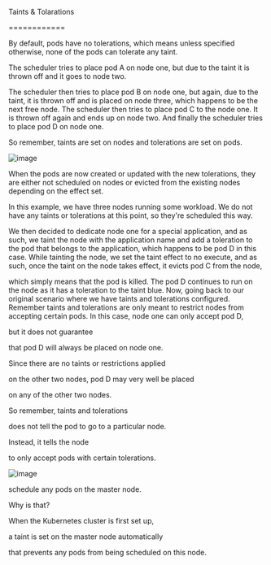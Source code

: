 Taints & Tolarations

============

By default, pods have no tolerations,
which means unless specified otherwise,
none of the pods can tolerate any taint.

The scheduler tries to place pod A on node one,
but due to the taint it is thrown off
and it goes to node two.

The scheduler then tries to place pod B on node one,
but again, due to the taint,
it is thrown off and is placed on node three,
which happens to be the next free node.
The scheduler then tries to place pod C to the node one.
It is thrown off again and ends up on node two.
And finally the scheduler tries to place pod D on node one.

So remember, taints are set on nodes and tolerations are set on pods.

![image](https://github.com/user-attachments/assets/c0d6ef18-1ab2-491b-b5bc-ffa4958c7cb4)


When the pods are now created or updated
with the new tolerations, they are either
not scheduled on nodes or evicted from the existing nodes  depending on the effect set.

In this example, we have three nodes running some workload.
We do not have any taints or tolerations at this point,
so they're scheduled this way.

We then decided to dedicate node one
for a special application, and as such,
we taint the node with the application name
and add a toleration to the pod
that belongs to the application,
which happens to be pod D in this case.
While tainting the node, we set the taint effect
to no execute, and as such, once the taint
on the node takes effect, it evicts pod C from the node,

which simply means that the pod is killed.
The pod D continues to run on the node
as it has a toleration to the taint blue.
Now, going back to our original scenario
where we have taints and tolerations configured.
Remember taints and tolerations are only meant
to restrict nodes from accepting certain pods.
In this case, node one can only accept pod D,

but it does not guarantee

that pod D will always be placed on node one.

Since there are no taints or restrictions applied

on the other two nodes, pod D may very well be placed

on any of the other two nodes.

So remember, taints and tolerations

does not tell the pod to go to a particular node.

Instead, it tells the node

to only accept pods with certain tolerations.





![image](https://github.com/user-attachments/assets/98e514cf-a200-4de2-9048-128c21facb4c)

schedule any pods on the master node.

Why is that?

When the Kubernetes cluster is first set up,

a taint is set on the master node automatically

that prevents any pods from being scheduled on this node.
